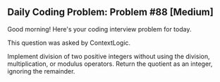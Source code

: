 ## Daily Coding Problem: Problem #88 [Medium]

Good morning! Here's your coding interview problem for today.

This question was asked by ContextLogic.

Implement division of two positive integers without using the division, multiplication, or modulus operators. Return the quotient as an integer, ignoring the remainder.
